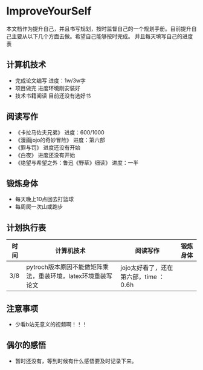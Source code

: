 # ImproveYourSelf
本文档作为提升自己，并且书写规划，按时监督自己的一个规划手册。目前提升自己主要从以下几个方面去做。希望自己能够按时完成。
并且每天填写自己的进度表
## 计算机技术
+ 完成论文编写 进度：1w/3w字
+ 项目做完 进度环境刚安装好
+ 技术书籍阅读 目前还没有选好书
## 阅读写作
+ 《卡拉马佐夫兄弟》  进度：600/1000
+ 《漫画jojo的奇妙冒险》 进度：第六部
+ 《罪与罚》 进度还没有开始
+ 《白夜》 进度还没有开始
+ 《绝望与希望之外：鲁迅《野草》细读》 进度：一半
## 锻炼身体
+ 每天晚上10点回去打篮球
+ 每周爬一次山或跑步

## 计划执行表
|  时间   |  计算机技术  | 阅读写作 | 锻炼身体  |
| ---    |      ---    |     ---   |  ---      | 
| 3/8    | pytroch版本原因不能做矩阵乘法，重装环境，latex环境重装写论文       | jojo太好看了，还在第六部，time ：0.6h          |          | 

## 注意事项
+ 少看b站无意义的视频啊！！！

## 偶尔的感悟
+ 暂时还没有，等到时候有什么感悟要及时记录下来。